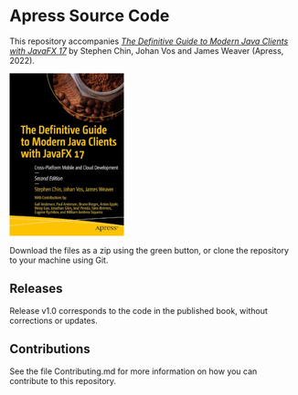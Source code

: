# Apress Source Code

This repository accompanies [*The Definitive Guide to Modern Java Clients with JavaFX 17*](https://link.springer.com/book/10.1007/978-1-4842-7268-8) by Stephen Chin, Johan Vos and James Weaver (Apress, 2022).

[comment]: #cover
![Cover image](9781484272688.jpg)

Download the files as a zip using the green button, or clone the repository to your machine using Git.

## Releases

Release v1.0 corresponds to the code in the published book, without corrections or updates.

## Contributions

See the file Contributing.md for more information on how you can contribute to this repository.